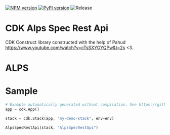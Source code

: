 [![NPM version](https://badge.fury.io/js/cdk-alps-spec-rest-api.svg)](https://badge.fury.io/js/cdk-alps-spec-rest-api)
[![PyPI version](https://badge.fury.io/py/cdk-alps-spec-rest-api.svg)](https://badge.fury.io/py/cdk-alps-spec-rest-api)
![Release](https://github.com/mmuller88/cdk-alps-spec-rest-api/workflows/Release/badge.svg)

# CDK Alps Spec Rest Api

CDK Construct library constructed with the help of Pahud https://www.youtube.com/watch?v=cTsSXYOYQPw&t=2s <3.

# ALPS

# Sample

```python
# Example automatically generated without compilation. See https://github.com/aws/jsii/issues/826
app = cdk.App()

stack = cdk.Stack(app, "my-demo-stack", env=env)

AlpsSpecRestApi(stack, "AlpsSpecRestApi")
```
